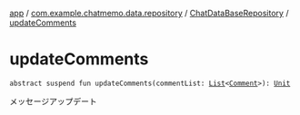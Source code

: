 [app](../../index.md) / [com.example.chatmemo.data.repository](../index.md) / [ChatDataBaseRepository](index.md) / [updateComments](./update-comments.md)

# updateComments

`abstract suspend fun updateComments(commentList: `[`List`](https://kotlinlang.org/api/latest/jvm/stdlib/kotlin.collections/-list/index.html)`<`[`Comment`](../../com.example.chatmemo.domain.model.value/-comment/index.md)`>): `[`Unit`](https://kotlinlang.org/api/latest/jvm/stdlib/kotlin/-unit/index.html)

メッセージアップデート


